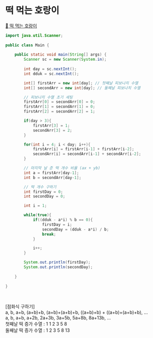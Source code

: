 # 떡 먹는 호랑이
[:link: 떡 먹는 호랑이](https://www.acmicpc.net/problem/2502)
```java
import java.util.Scanner;
 
public class Main {
	
	public static void main(String[] args) {
		Scanner sc = new Scanner(System.in);
		
		int day = sc.nextInt();
		int dduk = sc.nextInt();

        int[] firstArr = new int[day]; // 첫째날 피보나치 수열
        int[] secondArr = new int[day]; // 둘째날 피보나치 수열

        // 피보나치 수열 초기 세팅
        firstArr[0] = secondArr[0] = 0;
        firstArr[1] = secondArr[1] = 0;
        firstArr[2] = secondArr[2] = 1;

        if(day > 3){
            firstArr[3] = 1;
            secondArr[3] = 2;
        }

        for(int i = 4; i < day; i++){
            firstArr[i] = firstArr[i-1] + firstArr[i-2];
            secondArr[i] = secondArr[i-1] + secondArr[i-2];
        }

        // 마지막 날 준 떡 개수 비율 (ax + yb)
        int a = firstArr[day-1];
        int b = secondArr[day-1];

        // 떡 개수 구하기
        int firstDay = 0;
        int secondDay = 0;

        int i = 1;

        while(true){
            if((dduk - a*i) % b == 0){
                firstDay = i;
                secondDay = (dduk - a*i) / b;
                break;
            }

            i++;
        }

        System.out.println(firstDay);
        System.out.println(secondDay);
        
	}
 
}
```

<br>

[점화식 구하기]  
a, b, a+b, (a+b)+b, (a+b)+(a+b)+b, ((a+b)+b) + ((a+b)+(a+b)+b), ...  
a, b, a+b, a+2b, 2a+3b, 3a+5b, 5a+8b, 8a+13b, ...  
첫째날 떡 증가 수열 :       1    1    2    3    5   8  
둘째날 떡 증가 수열 : 	    1    2    3    5    8   13  
